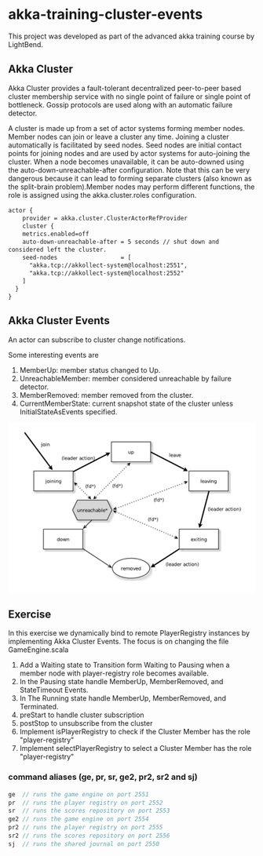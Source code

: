 # akka-training-cluster-events

This project was developed as part of the advanced akka training course by LightBend. 

## Akka Cluster
Akka Cluster provides a fault-tolerant decentralized peer-to-peer based cluster membership service with no single point of failure or single point of bottleneck. Gossip protocols are used along with an automatic failure detector.

A cluster is made up from a set of actor systems forming member nodes. Member nodes can join or leave a cluster any time. Joining a cluster automatically is facilitated by seed nodes. Seed nodes are initial contact points for joining nodes and are used by actor systems for auto-joining the cluster. When a node becomes unavailable, it can be auto-downed using the auto-down-unreachable-after configuration. Note that this can be very dangerous because it can lead to forming separate clusters (also known as the split-brain problem).Member nodes may perform different functions, the role is assigned using the akka.cluster.roles configuration.

```config
actor {
    provider = akka.cluster.ClusterActorRefProvider 
    cluster {
    metrics.enabled=off
    auto-down-unreachable-after = 5 seconds // shut down and considered left the cluster.
    seed-nodes                  = [
      "akka.tcp://akkollect-system@localhost:2551",
      "akka.tcp://akkollect-system@localhost:2552"
    ]
  }
}
```

## Akka Cluster Events

An actor can subscribe to cluster change notifications.

Some interesting events are

1. MemberUp: member status changed to Up.
2. UnreachableMember: member considered unreachable by failure detector.
3. MemberRemoved: member removed from the cluster.
4. CurrentMemberState: current snapshot state of the cluster unless InitialStateAsEvents specified. 

![Alt text](https://github.com/davidfin/akka-cluster-events/blob/master/eventDiagram.png)

## Exercise

In this exercise we dynamically bind to remote PlayerRegistry instances by implementing Akka Cluster Events. The focus is on changing the file GameEngine.scala 

1. Add a Waiting state to Transition form Waiting to Pausing when a member node with player-registry role becomes available.
2. In the Pausing state handle MemberUp, MemberRemoved, and StateTimeout Events. 
3. In The Running state handle MemberUp, MemberRemoved, and Terminated.
4. preStart to handle cluster subscription 
5. postStop to unsubscribe from the cluster
6. Implement isPlayerRegistry to check if the Cluster Member has the role "player-registry" 
7. Implement selectPlayerRegistry to select a Cluster Member has the role "player-registry"

### command aliases (ge, pr, sr, ge2, pr2, sr2 and sj)
```scala
ge  // runs the game engine on port 2551
pr  // runs the player registry on port 2552
sr  // runs the scores repository on port 2553
ge2 // runs the game engine on port 2554
pr2 // runs the player registry on port 2555
sr2 // runs the scores repository on port 2556
sj  // runs the shared journal on port 2550
```

